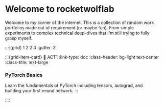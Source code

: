# Welcome to rocketwolflab

Welcome to my corner of the internet. This is a collection of random work portfolios made out of requirement (or maybe fun). From simple experiments to complex technical deep-dives that I'm still trying to fully grasp myself.

::::{grid} 1 2 2 3
:gutter: 2

:::{grid-item-card} 
:link: ACT1
:link-type: doc
:class-header: bg-light text-center
:class-title: text-large

### PyTorch Basics

Learn the fundamentals of PyTorch including tensors, autograd, and building your first neural network.
:::

::::